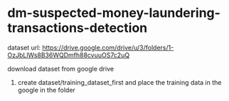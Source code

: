 # dm-suspected-money-laundering-transactions-detection

dataset url: https://drive.google.com/drive/u/3/folders/1-OzJbLlWs8B36WQDmfh88cvuuOS7c2uQ

download dataset from google drive
1. create dataset/training_dataset_first and place the training data in the google in the folder
